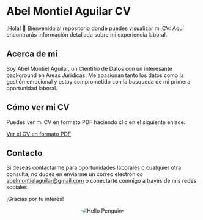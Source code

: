 # Abel Montiel Aguilar CV

¡Hola! 👋 Bienvenido al repositorio donde puedes visualizar mi CV:
Aquí encontrarás información detallada sobre mi experiencia laboral.

## Acerca de mí
Soy Abel Montiel Aguilar, un Cientifio de Datos con un interesante background en Areas Juridicas. 
Me apasionan tanto los datos como la gestión emocional y estoy comprometido con la busqueda de mi primera oportunidad laboral.

## Cómo ver mi CV
Puedes ver mi CV en formato PDF haciendo clic en el siguiente enlace:

[Ver el CV en formato PDF](https://github.com/MontielAguilar/0_CV/blob/main/Abel%20Montiel%20Aguilar%20CV%202024%20ESPA%C3%91OL.pdf
)

## Contacto
Si deseas contactarme para oportunidades laborales o cualquier otra consulta, no dudes en enviarme un correo electrónico abelmontielaguilar@gmail.com o conectarte conmigo a través de mis redes sociales.

¡Gracias por tu interés!

<p align="center">
  <img src="https://images6.fanpop.com/image/photos/37800000/-Hello-penguins-of-madagascar-37800672-500-500.gif" alt="Hello Penguins"style="border-radius: 50%;">
</p>

